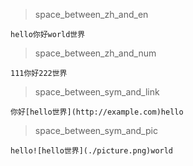 > space_between_zh_and_en

    hello你好world世界

> space_between_zh_and_num

    111你好222世界

> space_between_sym_and_link

    你好[hello世界](http://example.com)hello

> space_between_sym_and_pic

    hello![hello世界](./picture.png)world

